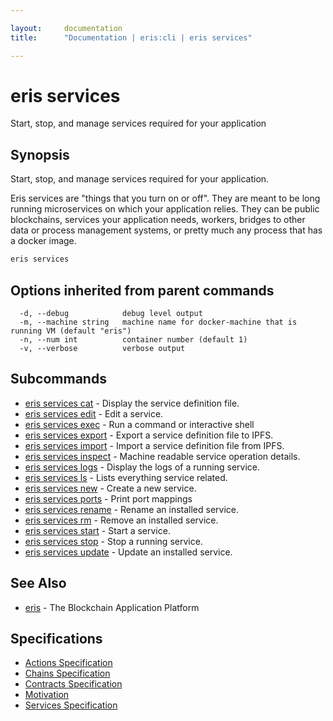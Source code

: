 ```yaml
---

layout:     documentation
title:      "Documentation | eris:cli | eris services"

---
```


# eris services

Start, stop, and manage services required for your application

## Synopsis

Start, stop, and manage services required for your application.

Eris services are "things that you turn on or off". They are meant to be long
running microservices on which your application relies. They can be public
blockchains, services your application needs, workers, bridges to other data
or process management systems, or pretty much any process that has a docker
image.

```bash
eris services
```

## Options inherited from parent commands

```
  -d, --debug            debug level output
  -m, --machine string   machine name for docker-machine that is running VM (default "eris")
  -n, --num int          container number (default 1)
  -v, --verbose          verbose output
```

## Subcommands

* [eris services cat](https://docs.erisindustries.com/documentation/eris-cli/0.11.0/eris_services_cat/)	 - Display the service definition file.
* [eris services edit](https://docs.erisindustries.com/documentation/eris-cli/0.11.0/eris_services_edit/)	 - Edit a service.
* [eris services exec](https://docs.erisindustries.com/documentation/eris-cli/0.11.0/eris_services_exec/)	 - Run a command or interactive shell
* [eris services export](https://docs.erisindustries.com/documentation/eris-cli/0.11.0/eris_services_export/)	 - Export a service definition file to IPFS.
* [eris services import](https://docs.erisindustries.com/documentation/eris-cli/0.11.0/eris_services_import/)	 - Import a service definition file from IPFS.
* [eris services inspect](https://docs.erisindustries.com/documentation/eris-cli/0.11.0/eris_services_inspect/)	 - Machine readable service operation details.
* [eris services logs](https://docs.erisindustries.com/documentation/eris-cli/0.11.0/eris_services_logs/)	 - Display the logs of a running service.
* [eris services ls](https://docs.erisindustries.com/documentation/eris-cli/0.11.0/eris_services_ls/)	 - Lists everything service related.
* [eris services new](https://docs.erisindustries.com/documentation/eris-cli/0.11.0/eris_services_new/)	 - Create a new service.
* [eris services ports](https://docs.erisindustries.com/documentation/eris-cli/0.11.0/eris_services_ports/)	 - Print port mappings
* [eris services rename](https://docs.erisindustries.com/documentation/eris-cli/0.11.0/eris_services_rename/)	 - Rename an installed service.
* [eris services rm](https://docs.erisindustries.com/documentation/eris-cli/0.11.0/eris_services_rm/)	 - Remove an installed service.
* [eris services start](https://docs.erisindustries.com/documentation/eris-cli/0.11.0/eris_services_start/)	 - Start a service.
* [eris services stop](https://docs.erisindustries.com/documentation/eris-cli/0.11.0/eris_services_stop/)	 - Stop a running service.
* [eris services update](https://docs.erisindustries.com/documentation/eris-cli/0.11.0/eris_services_update/)	 - Update an installed service.

## See Also

* [eris](https://docs.erisindustries.com/documentation/eris-cli/0.11.0/eris/)	 - The Blockchain Application Platform

## Specifications

* [Actions Specification](https://docs.erisindustries.com/documentation/eris-cli/0.11.0/actions_specification/)
* [Chains Specification](https://docs.erisindustries.com/documentation/eris-cli/0.11.0/chains_specification/)
* [Contracts Specification](https://docs.erisindustries.com/documentation/eris-cli/0.11.0/contracts_specification/)
* [Motivation](https://docs.erisindustries.com/documentation/eris-cli/0.11.0/motivation/)
* [Services Specification](https://docs.erisindustries.com/documentation/eris-cli/0.11.0/services_specification/)

